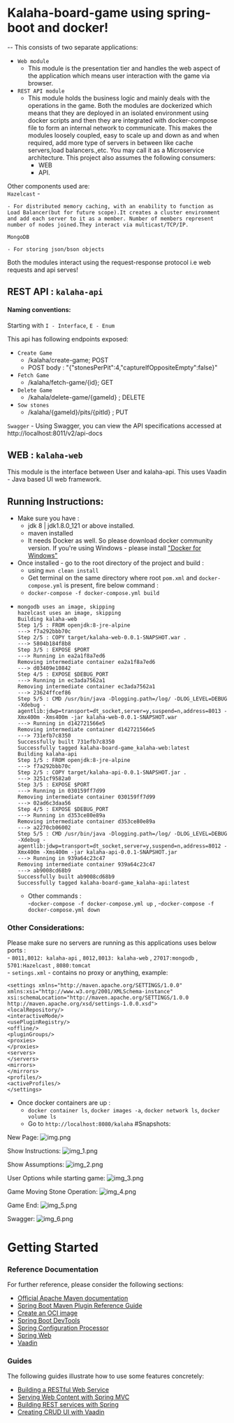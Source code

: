 # Kalaha-board-game using spring-boot and docker!
--
This consists of two separate applications: 
- `Web module` 
    - This module is the presentation tier and handles the web aspect of the application which means user interaction with the game via browser.
- `REST API module` 
    - This module holds the business logic and mainly deals with the operations in the game.
Both the modules are dockerized which means that they are deployed in an isolated environment using docker scripts and then they are integrated with docker-compose file to form an internal network to communicate.
  This makes the modules loosely coupled, easy to scale up and down as and when required, add more type of servers in between like cache servers,load balancers.,etc. You may call it as a Microservice architecture.
      This project also assumes the following consumers:
      - WEB
      - API.
  
Other components used are: <br/>
`Hazelcast` -

    - For distributed memory caching, with an enability to function as Load Balancer(but for future scope).It creates a cluster environment and add each server to it as a member. Number of members represent number of nodes joined.They interact via multicast/TCP/IP.
`MongoDB`

    - For storing json/bson objects

Both the modules interact using the request-response protocol i.e web requests and api serves! 

REST API : `kalaha-api`
--

#### Naming conventions:
Starting with `I - Interface`, `E - Enum`


This api has following endpoints exposed: 
- `Create Game`  
    - /kalaha/create-game; POST
    - POST body : "{\"stonesPerPit\":4,\"captureIfOppositeEmpty\":false}"
- `Fetch Game`  
    - /kalaha/fetch-game/{id}; GET
- `Delete Game`  
    - /kahala/delete-game/{gameId} ; DELETE
- `Sow stones`  
    - /kalaha/{gameId}/pits/{pitId} ; PUT

`Swagger` - Using Swagger, you can view the API specifications accessed at http://localhost:8011/v2/api-docs

WEB : `kalaha-web`
--

This module is the interface between User and kalaha-api. This uses Vaadin - Java based UI web framework.

## Running Instructions:

- Make sure you have :
    - jdk 8 | jdk1.8.0_121 or above installed.
    - maven installed
    - It needs Docker as well. So please download docker community version. If you're using Windows - please install  ["Docker for Windows"](https://docs.docker.com/docker-for-windows/install/)
- Once installed - go to the root directory of the project and build :
    - using `mvn clean install`
    - Get terminal on the same directory where root `pom.xml` and `docker-compose.yml` is present, fire below command : 
    - `docker-compose -f docker-compose.yml build`
-     mongodb uses an image, skipping
      hazelcast uses an image, skipping
      Building kalaha-web
      Step 1/5 : FROM openjdk:8-jre-alpine
      ---> f7a292bbb70c
      Step 2/5 : COPY target/kalaha-web-0.0.1-SNAPSHOT.war .
      ---> 5804b184f8b8
      Step 3/5 : EXPOSE $PORT
      ---> Running in ea2a1f8a7ed6
      Removing intermediate container ea2a1f8a7ed6
      ---> d03409e10842
      Step 4/5 : EXPOSE $DEBUG_PORT
      ---> Running in ec3ada7562a1
      Removing intermediate container ec3ada7562a1
      ---> 23624ffcef86
      Step 5/5 : CMD /usr/bin/java -Dlogging.path=/log/ -DLOG_LEVEL=DEBUG -Xdebug -agentlib:jdwp=transport=dt_socket,server=y,suspend=n,address=8013 -Xmx400m -Xms400m -jar kalaha-web-0.0.1-SNAPSHOT.war
      ---> Running in d142721566e5
      Removing intermediate container d142721566e5
      ---> 731efb7c8350
      Successfully built 731efb7c8350
      Successfully tagged kalaha-board-game_kalaha-web:latest
      Building kalaha-api
      Step 1/5 : FROM openjdk:8-jre-alpine
      ---> f7a292bbb70c
      Step 2/5 : COPY target/kalaha-api-0.0.1-SNAPSHOT.jar .
      ---> 3251cf9582a0
      Step 3/5 : EXPOSE $PORT
      ---> Running in 030159ff7d99
      Removing intermediate container 030159ff7d99
      ---> 02ad6c3daa56
      Step 4/5 : EXPOSE $DEBUG_PORT
      ---> Running in d353ce80e89a
      Removing intermediate container d353ce80e89a
      ---> a2270cb06002
      Step 5/5 : CMD /usr/bin/java -Dlogging.path=/log/ -DLOG_LEVEL=DEBUG -Xdebug -agentlib:jdwp=transport=dt_socket,server=y,suspend=n,address=8012 -Xmx400m -Xms400m -jar kalaha-api-0.0.1-SNAPSHOT.jar
      ---> Running in 939a64c23c47
      Removing intermediate container 939a64c23c47
      ---> ab9008cd68b9
      Successfully built ab9008cd68b9
      Successfully tagged kalaha-board-game_kalaha-api:latest
    - Other commands :  <br/>
        -`docker-compose -f docker-compose.yml up` ,
        -`docker-compose -f docker-compose.yml down`
    

### Other Considerations: 
Please make sure no servers are running as this applications uses below ports :  <br/>
        - `8011,8012: kalaha-api` , `8012,8013: kalaha-web` , `27017:mongodb` , `5701:Hazelcast` , `8080:tomcat` <br/>
        - `setings.xml` - contains no proxy or anything, example:
          

    <settings xmlns="http://maven.apache.org/SETTINGS/1.0.0"  xmlns:xsi="http://www.w3.org/2001/XMLSchema-instance"  xsi:schemaLocation="http://maven.apache.org/SETTINGS/1.0.0                      http://maven.apache.org/xsd/settings-1.0.0.xsd">
	<localRepository/>
	<interactiveMode/>
	<usePluginRegistry/>
	<offline/>
	<pluginGroups/>
	<proxies>
    </proxies>
	<servers>
    </servers>
	<mirrors>
	</mirrors>
	<profiles/>
	<activeProfiles/>
    </settings>


* Once docker containers are up : 
  - `docker container ls`, `docker images -a`, `docker network ls`, `docker volume ls`
  - Go to `http://localhost:8080/kalaha`
#Snapshots:

New Page: 
![img.png](kalaha-board-game/img.png)

Show Instructions:
![img_1.png](kalaha-board-game/img_1.png)

Show Assumptions:
![img_2.png](kalaha-board-game/img_2.png)

User Options while starting game:
![img_3.png](kalaha-board-game/img_3.png)

Game Moving Stone Operation:
![img_4.png](kalaha-board-game/img_4.png)

Game End: 
![img_5.png](kalaha-board-game/img_5.png)

Swagger: 
![img_6.png](kalaha-board-game/img_6.png)

# Getting Started

### Reference Documentation
For further reference, please consider the following sections:

* [Official Apache Maven documentation](https://maven.apache.org/guides/index.html)
* [Spring Boot Maven Plugin Reference Guide](https://docs.spring.io/spring-boot/docs/2.4.2/maven-plugin/reference/html/)
* [Create an OCI image](https://docs.spring.io/spring-boot/docs/2.4.2/maven-plugin/reference/html/#build-image)
* [Spring Boot DevTools](https://docs.spring.io/spring-boot/docs/2.4.2/reference/htmlsingle/#using-boot-devtools)
* [Spring Configuration Processor](https://docs.spring.io/spring-boot/docs/2.4.2/reference/htmlsingle/#configuration-metadata-annotation-processor)
* [Spring Web](https://docs.spring.io/spring-boot/docs/2.4.2/reference/htmlsingle/#boot-features-developing-web-applications)
* [Vaadin](https://vaadin.com/spring)

### Guides
The following guides illustrate how to use some features concretely:

* [Building a RESTful Web Service](https://spring.io/guides/gs/rest-service/)
* [Serving Web Content with Spring MVC](https://spring.io/guides/gs/serving-web-content/)
* [Building REST services with Spring](https://spring.io/guides/tutorials/bookmarks/)
* [Creating CRUD UI with Vaadin](https://spring.io/guides/gs/crud-with-vaadin/)
